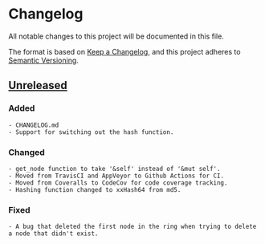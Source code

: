 # Changelog
All notable changes to this project will be documented in this file.

The format is based on [Keep a Changelog](https://keepachangelog.com/en/1.0.0/),
and this project adheres to [Semantic Versioning](https://semver.org/spec/v2.0.0.html).

## [Unreleased]
### Added
    - CHANGELOG.md
    - Support for switching out the hash function.

### Changed
    - get_node function to take '&self' instead of '&mut self'.
    - Moved from TravisCI and AppVeyor to Github Actions for CI.
    - Moved from Coveralls to CodeCov for code coverage tracking.
    - Hashing function changed to xxHash64 from md5.

### Fixed
    - A bug that deleted the first node in the ring when trying to delete a node that didn't exist.

[Unreleased]: https://github.com/mattnenterprise/rust-hash-ring/compare/v0.1.7...HEAD
